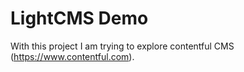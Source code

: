 # LightCMS Demo #
With this project I am trying to explore contentful CMS (https://www.contentful.com).